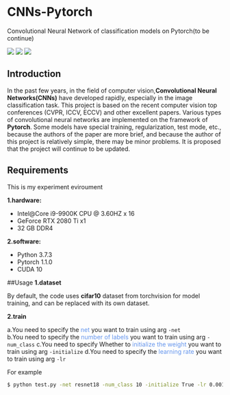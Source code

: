 # CNNs-Pytorch
Convolutional Neural Network of classification models on Pytorch(to be continue)  

![](https://img.shields.io/badge/Python-Pytorch-orange.svg?style=flat-square) 
![](https://img.shields.io/badge/CNNs-Vision-blue.svg?style=flat-square) 
![](https://img.shields.io/badge/By-KaiQiChen-red.svg?style=flat-square)

## Introduction
In the past few years, in the field of computer vision,**Convolutional Neural Networks(CNNs)** have developed rapidly, especially in the image classification task. This project is based on the recent computer vision top conferences (CVPR, ICCV, ECCV) and other excellent papers. Various types of convolutional neural networks are implemented on the framework of **Pytorch**. Some models have special training, regularization, test mode, etc., because the authors of the paper are more brief, and because the author of this project is relatively simple, there may be minor problems. It is proposed that the project will continue to be updated.

## Requirements
This is my experiment eviroument  

**1.hardware:**  

- Intel@Core i9-9900K CPU @ 3.60HZ x 16
- GeForce RTX 2080 Ti x1
- 32 GB DDR4

**2.software:**

- Python 3.7.3
- Pytorch 1.1.0
- CUDA 10

##Usage
**1.dataset**

By default, the code uses **cifar10** dataset from torchvision for model training, and can be replaced with its own dataset.

**2.train**

a.You need to specify the <font color=CornflowerBlue>net</font> you want to train using arg `-net`  
b.You need to specify the  <font color=CornflowerBlue>number of labels</font> you want to train using arg `-num_class` 
c.You need to specify Whether to <font color=CornflowerBlue>initialize the weight</font> you want to train using arg `-initialize`
d.You need to specify the <font color=CornflowerBlue>learning rate</font> you want to train using arg `-lr`

For example
```bash
$ python test.py -net resnet18 -num_class 10 -initialize True -lr 0.001
```
